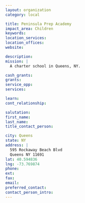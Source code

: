 ```yaml
---
layout: organization
category: local

title: Peninsula Prep Academy
impact_area: Children
keywords: 
location_services: 
location_offices: 
website: 

description: 
mission: |
  A charter school in Queens, NY.

cash_grants: 
grants: 
service_opp: 
services: 

learn: 
cont_relationship: 

salutation: 
first_name: 
last_name: 
title_contact_person: 

city: Queens
state: NY
address: |
  595 Rockaway Beach Blvd    
  Queens NY 11691
lat: 40.594836
lng: -73.769874
phone: 
ext: 
fax: 
email: 
preferred_contact: 
contact_person_intro: 
---
```

